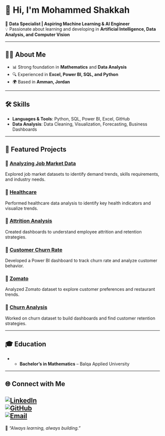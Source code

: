 # 👋 Hi, I'm Mohammed Shakkah  

🎯 **Data Specialist | Aspiring Machine Learning & AI Engineer**  
💡 Passionate about learning and developing in **Artificial Intelligence, Data Analysis, and Computer Vision**  

---

## 🧑‍💻 About Me  
- 📊 Strong foundation in **Mathematics** and **Data Analysis**  
- 🔍 Experienced in **Excel, Power BI, SQL, and Python**    
- 🌍 Based in **Amman, Jordan**  

---

## 🛠️ Skills  
- **Languages & Tools**: Python, SQL, Power BI, Excel, GitHub  
- **Data Analysis**: Data Cleaning, Visualization, Forecasting, Business Dashboards    

---

## 📂 Featured Projects  
  
### 🔹 [Analyzing Job Market Data](https://github.com/Shakkah998/Analyzing-Job-Market-Data)  
Explored job market datasets to identify demand trends, skills requirements, and industry needs.  

### 🔹 [Healthcare](https://github.com/Shakkah998/Healthcare)  
Performed healthcare data analysis to identify key health indicators and visualize trends.  

### 🔹 [Attrition Analysis](https://github.com/Shakkah998/Attrition-Analysis)  
Created dashboards to understand employee attrition and retention strategies.  

### 🔹 [Customer Churn Rate](https://github.com/Shakkah998/Customer-Churn-Rate)  
Developed a Power BI dashboard to track churn rate and analyze customer behavior.  

### 🔹 [Zomato](https://github.com/Shakkah998/Zomato)  
Analyzed Zomato dataset to explore customer preferences and restaurant trends.  

### 🔹 [Churn Analysis](https://github.com/Shakkah998/Churn-analysis-)  
Worked on churn dataset to build dashboards and find customer retention strategies.  


---

## 🎓 Education  
- - **Bachelor’s in Mathematics** – Balqa Applied University   

---

## 🌐 Connect with Me  

[![LinkedIn](https://img.shields.io/badge/LinkedIn-blue?logo=linkedin&logoColor=white)](https://www.linkedin.com/in/mohammed-shakkah)  
[![GitHub](https://img.shields.io/badge/GitHub-000?logo=github&logoColor=white)](https://github.com/Shakkah998)  
[![Email](https://img.shields.io/badge/Email-D14836?logo=gmail&logoColor=white)](mailto:mohamadshaagah@gmail.com)  
---

🔔 *“Always learning, always building.”*  
